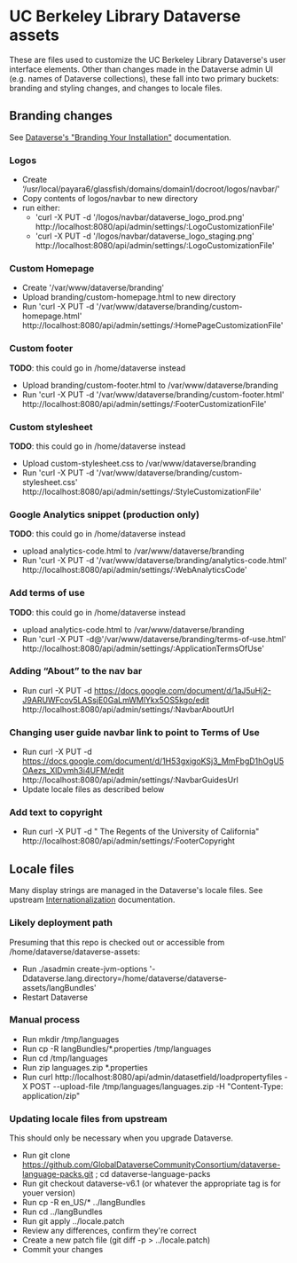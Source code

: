 # UC Berkeley Library Dataverse assets 

These are files used to customize the UC Berkeley Library Dataverse's user interface elements. Other than changes made in the Dataverse admin UI (e.g. names of Dataverse collections), these fall into two primary buckets: branding and styling changes, and changes to locale files.

## Branding changes

See [Dataverse's "Branding Your Installation"](https://guides.dataverse.org/en/latest/installation/config.html#branding-your-installation) documentation.

### Logos

- Create ‘/usr/local/payara6/glassfish/domains/domain1/docroot/logos/navbar/'
- Copy contents of logos/navbar to new directory
- run either:
    - 'curl -X PUT -d '/logos/navbar/dataverse_logo_prod.png' http://localhost:8080/api/admin/settings/:LogoCustomizationFile'
    - 'curl -X PUT -d '/logos/navbar/dataverse_logo_staging.png' http://localhost:8080/api/admin/settings/:LogoCustomizationFile'

### Custom Homepage

- Create '/var/www/dataverse/branding'
- Upload branding/custom-homepage.html to new directory
- Run 'curl -X PUT -d '/var/www/dataverse/branding/custom-homepage.html' http://localhost:8080/api/admin/settings/:HomePageCustomizationFile'

### Custom footer
**TODO**: this could go in /home/dataverse instead

- Upload branding/custom-footer.html to /var/www/dataverse/branding
- Run 'curl -X PUT -d '/var/www/dataverse/branding/custom-footer.html' http://localhost:8080/api/admin/settings/:FooterCustomizationFile'

### Custom stylesheet
**TODO**: this could go in /home/dataverse instead

- Upload custom-stylesheet.css to /var/www/dataverse/branding
- Run 'curl -X PUT -d '/var/www/dataverse/branding/custom-stylesheet.css' http://localhost:8080/api/admin/settings/:StyleCustomizationFile'

### Google Analytics snippet (production only)
**TODO**: this could go in /home/dataverse instead

- upload analytics-code.html to /var/www/dataverse/branding
- Run 'curl -X PUT -d '/var/www/dataverse/branding/analytics-code.html' http://localhost:8080/api/admin/settings/:WebAnalyticsCode' 

### Add terms of use
**TODO**: this could go in /home/dataverse instead

- upload analytics-code.html to /var/www/dataverse/branding
- Run 'curl -X PUT -d@'/var/www/dataverse/branding/terms-of-use.html' http://localhost:8080/api/admin/settings/:ApplicationTermsOfUse' 

### Adding “About” to the nav bar
- Run curl -X PUT -d https://docs.google.com/document/d/1aJ5uHj2-J9ARUWFcov5LASsjE0GaLmWMlYkx5OS5kgo/edit http://localhost:8080/api/admin/settings/:NavbarAboutUrl

### Changing user guide navbar link to point to Terms of Use
- Run curl -X PUT -d https://docs.google.com/document/d/1H53gxigoKSj3_MmFbgD1hOgU5OAezs_XlDvmh3i4UFM/edit http://localhost:8080/api/admin/settings/:NavbarGuidesUrl
- Update locale files as described below

### Add text to copyright
- Run curl -X PUT -d " The Regents of the University of California" http://localhost:8080/api/admin/settings/:FooterCopyright

## Locale files

Many display strings are managed in the Dataverse's locale files. See upstream [Internationalization](https://guides.dataverse.org/en/latest/installation/config.html#internationalization) documentation.

### Likely deployment path

Presuming that this repo is checked out or accessible from /home/dataverse/dataverse-assets:

- Run ./asadmin create-jvm-options '-Ddataverse.lang.directory=/home/dataverse/dataverse-assets/langBundles'
- Restart Dataverse

### Manual process

- Run mkdir /tmp/languages
- Run cp -R langBundles/*.properties /tmp/languages
- Run cd /tmp/languages
- Run zip languages.zip *.properties
- Run curl http://localhost:8080/api/admin/datasetfield/loadpropertyfiles -X POST --upload-file /tmp/languages/languages.zip -H "Content-Type: application/zip"

### Updating locale files from upstream

This should only be necessary when you upgrade Dataverse.

- Run git clone https://github.com/GlobalDataverseCommunityConsortium/dataverse-language-packs.git ; cd dataverse-language-packs
- Run git checkout dataverse-v6.1 (or whatever the appropriate tag is for youer version)
- Run cp -R en_US/* ../langBundles 
- Run cd ../langBundles
- Run git apply ../locale.patch
- Review any differences, confirm they're correct 
- Create a new patch file (git diff -p > ../locale.patch)
- Commit your changes
